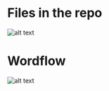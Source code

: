 
# Files in the repo
![alt text](https://github.com/rchavezj/tch-rs-serving/blob/main/00_server-from-scratch/img/ServerFromScratchDiagramPt1.png)
# Wordflow
![alt text](https://github.com/rchavezj/tch-rs-serving/blob/main/00_server-from-scratch/img/ServerFromScratchDiagramPt2.png)
